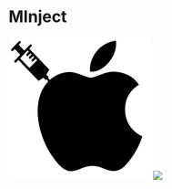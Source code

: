 # MInject
<!-- add the svg logo -->
<img src="https://raw.githubusercontent.com/EzraEllette/minject/8dd515534d7c963faf936a40ab1b2941320bd2dd/assets/MInject.svg" width="250" height="250">
<img src="https://img.shields.io/badge/license-MIT-blue.svg">

